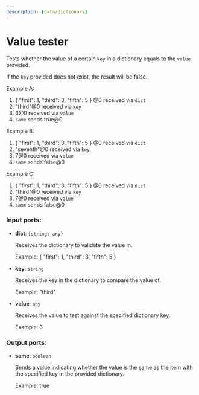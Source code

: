 ```yaml
---
description: [data/dictionary]
---
```


# Value tester

Tests whether the value of  a certain `key` in a dictionary equals to the `value` provided.

If the `key` provided does not exist, the result will be false.

Example A:
1. { "first": 1, "third": 3, "fifth": 5 } @0 received via `dict`
2. "third"@0 received via `key`
3. 3@0 received via `value`
4. `same` sends true@0

Example B:
1. { "first": 1, "third": 3, "fifth": 5 } @0 received via `dict`
2. "seventh"@0 received via `key`
3. 7@0 received via `value`
4. `same` sends false@0

Example C:
1. { "first": 1, "third": 3, "fifth": 5 } @0 received via `dict`
2. "third"@0 received via `key`
3. 7@0 received via `value`
4. `same` sends false@0

### Input ports:

* __dict__: `{string: any}`

    Receives the dictionary to validate the value in.
    
    Example:
    { "first": 1, "third": 3, "fifth": 5 }


* __key__: `string`

    Receives the key in the dictionary to compare the value of.
    
    Example:
    "third"


* __value__: `any`

    Receives the value to test against the specified dictionary key.
    
    Example:
    3

### Output ports:

* __same__: `boolean`

    Sends a value indicating whether the value is the same as the item with the specified key in the provided dictionary.
    
    Example:
    true
    
    

